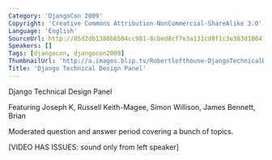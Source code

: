```yaml
---
Category: 'DjangoCon 2009'
Copyright: 'Creative Commons Attribution-NonCommercial-ShareAlike 3.0'
Language: 'English'
SourceUrl: http://05d2db1380b6504cc981-8cbed8cf7e3a131cd8f1c3e383d10041.r93.cf2.rackcdn.com/djangocon-2009/23_django-technical-design-panel.ogv
Speakers: []
Tags: [djangocon, djangocon2009]
ThumbnailUrl: 'http://a.images.blip.tv/Robertlofthouse-DjangoTechnicalDesignPanel418.png'
Title: 'Django Technical Design Panel'
---
```

Django Technical Design Panel

  
Featuring Joseph K, Russell Keith-Magee, Simon Willison, James Bennett, Brian

  
Moderated question and answer period covering a bunch of topics.

  
[VIDEO HAS ISSUES: sound only from left speaker]

